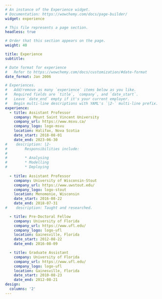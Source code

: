 ```yaml
---
# An instance of the Experience widget.
# Documentation: https://wowchemy.com/docs/page-builder/
widget: experience

# This file represents a page section.
headless: true

# Order that this section appears on the page.
weight: 40

title: Experience
subtitle:

# Date format for experience
#   Refer to https://wowchemy.com/docs/customization/#date-format
date_format: Jan 2006

# Experiences.
#   Add/remove as many `experience` items below as you like.
#   Required fields are `title`, `company`, and `date_start`.
#   Leave `date_end` empty if it's your current employer.
#   Begin multi-line descriptions with YAML's `|2-` multi-line prefix.
experience:
  - title: Assistant Professor
    company: Mount Saint Vincent University
    company_url: https://www.msvu.ca/
    company_logo: logo-msvu
    location: Halifax, Nova Scotia
    date_start: 2018-08-01
    date_end: 2023-06-30
#    description: |2-
#        Responsibilities include:
#        
#        * Analysing
#        * Modelling
#        * Deploying
        
  - title: Assistant Professor
    company: University of Wisconsin-Stout
    company_url: https://www.uwstout.edu/
    company_logo: logo-stout
    location: Menomonie, Wisconsin
    date_start: 2016-08-22
    date_end: 2018-07-31
#    description: Taught and researched.

  - title: Pre-Doctoral Fellow
    company: University of Florida
    company_url: https://www.ufl.edu/
    company_logo: logo-ufl
    location: Gainesville, Florida
    date_start: 2012-08-22
    date_end: 2016-08-09

  - title: Graduate Assistant
    company: University of Florida
    company_url: https://www.ufl.edu/
    company_logo: logo-ufl
    location: Gainesville, Florida
    date_start: 2010-08-23
    date_end: 2012-08-21
design:
  columns: '2'
---
```

